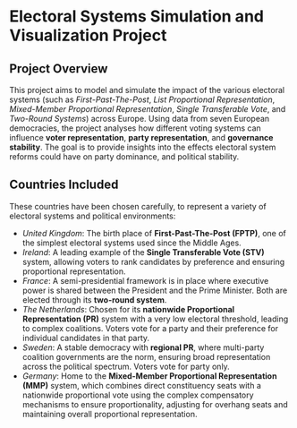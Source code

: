 # Electoral Systems Simulation and Visualization Project
## Project Overview
This project aims to model and simulate the impact of the various electoral systems (such as *First-Past-The-Post*, *List Proportional Representation*, *Mixed-Member Proportional Representation*, *Single Transferable Vote*, and *Two-Round Systems*) across Europe.
Using data from seven European democracies, the project analyses how different voting systems can influence **voter representation**, **party representation**, and **governance stability**. The goal is to provide insights into the effects electoral system reforms could have on party dominance, and political stability.

## Countries Included
These countries have been chosen carefully, to represent a variety of electoral systems and political environments:
- *United Kingdom*: The birth place of **First-Past-The-Post (FPTP)**, one of the simplest electoral systems used since the Middle Ages.
- *Ireland*: A leading example of the **Single Transferable Vote (STV)** system, allowing voters to rank candidates by preference and ensuring proportional representation.
- *France*: A semi-presidential framework is in place where executive power is shared between the President and the Prime Minister. Both are elected through its **two-round system**.
- *The Netherlands*: Chosen for its **nationwide Proportional Representation (PR)** system with a very low electoral threshold, leading to complex coalitions. Voters vote for a party and their preference for individual candidates in that party.
- *Sweden*: A stable democracy with **regional PR**, where multi-party coalition governments are the norm, ensuring broad representation across the political spectrum. Voters vote for party only.
- *Germany*:  Home to the **Mixed-Member Proportional Representation (MMP)** system, which combines direct constituency seats with a nationwide proportional vote using the complex compensatory mechanisms to ensure proportionality, adjusting for overhang seats and maintaining overall proportional representation.
